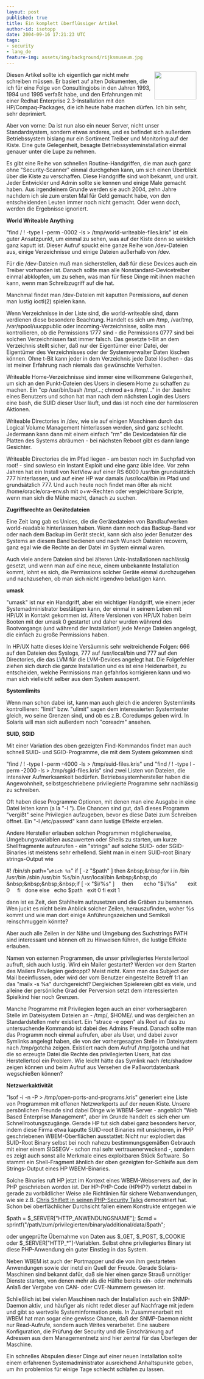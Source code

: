 ```yaml
---
layout: post
published: true
title: Ein komplett überflüssiger Artikel
author-id: isotopp
date: 2004-09-16 17:21:23 UTC
tags:
- security
- lang_de
feature-img: assets/img/background/rijksmuseum.jpg
---
```

<img width='110' height='73' border='0' hspace='5' align='right' src='/uploads/piraten.serendipityThumb.gif' alt='' /> Diesen Artikel sollte ich eigentlich gar nicht mehr schreiben müssen. Er basiert auf alten Dokumenten, die ich für eine Folge von Consultingjobs in den Jahren 1993, 1994 und 1995 verfaßt habe, und den Erfahrungen mit einer Redhat Enterprise 2.3-Installation mit den HP/Compaq-Packages, die ich heute habe machen dürfen. Ich bin sehr, sehr deprimiert.

Aber von vorne: Da ist nun also ein neuer Server, nicht unser Standardsystem, sondern etwas anderes, und es befindet sich außerdem Betriebssystem bislang nur ein Sortiment Treiber und Monitoring auf der Kiste. Eine gute Gelegenheit, besagte Betriebssysteminstallation einmal genauer unter die Lupe zu nehmen.

Es gibt eine Reihe von schnellen Routine-Handgriffen, die man auch ganz ohne "Security-Scanner" einmal durchgehen kann, um sich einen Überblick über die Kiste zu verschaffen. Diese Handgriffe sind wohlbekannt, und uralt. Jeder Entwickler und Admin sollte sie kennen und einige Male gemacht haben. Aus irgendeinem Grunde werden sie auch 2004, zehn Jahre nachdem ich sie zum ersten Mal für Geld gemacht habe, von den entscheidenden Leuten immer noch nicht gemacht. Oder wenn doch, werden die Ergebnisse ignoriert.
<br clear='all' />

<b>World Writeable Anything</b>

"find / \! -type l -perm -0002 -ls > /tmp/world-writeable-files.kris" ist ein guter Ansatzpunkt, um einmal zu sehen, was auf der Kiste denn so wirklich ganz kaputt ist. Dieser Aufruf spuckt eine ganze Reihe von /dev-Dateien aus, einige Verzeichnisse und einige Dateien außerhalb von /dev. 

Für die /dev-Dateien muß man sicherstellen, daß für diese Devices auch ein Treiber vorhanden ist. Danach sollte man alle Nonstandard-Devicetreiber einmal abklopfen, um zu sehen, was man für fiese Dinge mit ihnen machen kann, wenn man Schreibzugriff auf die hat. 

Manchmal findet man /dev-Dateien mit kaputten Permissions, auf denen man lustig ioctl(2) spielen kann.

Wenn Verzeichnisse in der Liste sind, die world-writeable sind, dann verdienen diese besondere Beachtung. Handelt es sich um /tmp, /var/tmp, /var/spool/uucppublic oder incoming-Verzeichnisse, sollte man kontrollieren, ob die Permissions 1777 sind - die Permissions 0777 sind bei solchen Verzeichnissen fast immer falsch. Das gesetzte t-Bit an dem Verzeichnis stellt sicher, daß nur der Eigentümer einer Datei, der Eigentümer des Verzeichnisses oder der Systemverwalter Daten löschen können. Ohne t-Bit kann jeder in dem Verzeichnis jede Datei löschen - das ist meiner Erfahrung nach niemals das gewünschte Verhalten.

Writeable Home-Verzeichnisse sind immer eine willkommene Gelegenheit, um sich an den Punkt-Dateien des Users in diesem Home zu schaffen zu machen. Ein "cp /usr/bin/bash /tmp/...; chmod a+s /tmp/..." in der .bashrc eines Benutzers und schon hat man nach dem nächsten Login des Users eine bash, die SUID dieser User läuft, und das ist noch eine der harmloseren Aktionen.

Writeable Directories in /dev, wie sie auf einigen Maschinen durch das Logical Volume Management hinterlassen werden, sind ganz schlecht. Jedermann kann dann mit einem einfach "rm" die Devicedateien für die Platten des Systems abräumen - bei nächsten Reboot gibt es dann lange Gesichter.

Writeable Directories die im Pfad liegen - am besten noch im Suchpfad von root! - sind sowieso ein Instant Exploit und eine ganz üble Idee. Vor zehn Jahren hat ein Install von NetView auf einer RS 6000 /usr/bin grundsätzlich 777 hinterlassen, und auf einer HP war damals /usr/local/bin im Pfad und grundsätzlich 777. Und auch heute noch findet man öfter als nicht /home/oracle/ora-env.sh mit o+w-Rechten oder vergleichbare Scripte, wenn man sich die Mühe macht, danach zu suchen.

<b>Zugriffsrechte an Gerätedateien</b>

Eine Zeit lang gab es Unices, die die Gerätedateien von Bandlaufwerken world-readable hinterlassen haben. Wenn dann noch das Backup-Band vor oder nach dem Backup im Gerät steckt, kann sich also jeder Benutzer des Systems an diesem Band bedienen und nach Wunsch Dateien recovern, ganz egal wie die Rechte an der Datei im System einmal waren.

Auch viele andere Dateien sind bei älteren Unix-Installationen nachlässig gesetzt, und wenn man auf eine neue, einem unbekannte Installation kommt, lohnt es sich, die Permissions solcher Geräte einmal durchzugehen und nachzusehen, ob man sich nicht irgendwo belustigen kann.

<b>umask</b>

"umask" ist nur ein Handgriff, aber ein wichtiger Handgriff, wie einem jeder Systemadministrator bestätigen kann, der einmal in seinem Leben mit HP/UX in Kontakt gekommen ist. Ältere Versionen von HP/UX haben beim Booten mit der umask 0 gestartet und daher wurden während des Bootvorgangs (und während der Installation!) jede Menge Dateien angelegt, die einfach zu große Permissions haben.

In HP/UX hatte dieses kleine Versäumnis sehr weitreichende Folgen: 666 auf den Dateien des Syslogs, 777 auf /usr/local/bin und 777 auf den Directories, die das LVM für die LVM-Devices angelegt hat. Die Folgefehler ziehen sich durch die ganze Installation und es ist eine Heidenarbeit, zu entscheiden, welche Permissions man gefahrlos korrigieren kann und wo man sich vielleicht selber aus dem System aussperrt.

<b>Systemlimits</b>

Wenn man schon dabei ist, kann man auch gleich die anderen Systemlimits kontrollieren: "limit" bzw. "ulimit" sagen dem interessierten Systemtester gleich, wo seine Grenzen sind, und ob es z.B. Coredumps geben wird. In Solaris will man sich außerdem noch "coreadm" ansehen.

<b>SUID, SGID</b>

Mit einer Variation des oben gezeigten Find-Kommandos findet man auch schnell SUID- und SGID-Programme, die mit dem System gekommen sind:

"find / \! -type l -perm -4000 -ls > /tmp/suid-files.kris" und "find / \! -type l -perm -2000 -ls > /tmp/sgid-files.kris" sind zwei Listen von Dateien, die intensiver Aufmerksamkeit bedürfen. Betriebssystemhersteller haben die Angewohnheit, selbstgeschriebene privilegierte Programme sehr nachlässig zu schreiben. 

Oft haben diese Programme Optionen, mit denen man eine Ausgabe in eine Datei leiten kann (a la "-l <protokolldatei>"). Die Chancen sind gut, daß dieses Programm "vergißt" seine Privilegien aufzugeben, bevor es diese Datei zum Schreiben öffnet. Ein "-l /etc/passwd" kann dann lustige Effekte erzielen. 

Andere Hersteller erlauben solchen Programmen möglicherweise, Umgebungsvariablen auszuwerten oder Shells zu starten, um kurze Shellfragmente aufzurufen - ein "strings" auf solche SUID- oder SGID-Binaries ist meistens sehr erhellend. Sieht man in einem SUID-root Binary strings-Output wie

#! /bin/sh
path="`which %s`"
if [ -z "$path" ]
then
&nbsp;&nbsp;for i in /bin /usr/bin /sbin /usr/bin %s/bin /usr/local/bin
&nbsp;&nbsp;do
&nbsp;&nbsp;&nbsp;&nbsp;if [ -x "$i/%s" ]
&nbsp;&nbsp;&nbsp;&nbsp;then
&nbsp;&nbsp;&nbsp;&nbsp;&nbsp;&nbsp;echo "$i/%s"
&nbsp;&nbsp;&nbsp;&nbsp;&nbsp;&nbsp;exit 0
&nbsp;&nbsp;&nbsp;&nbsp;fi
&nbsp;&nbsp;done
else
&nbsp;&nbsp;echo $path
&nbsp;&nbsp;exit 0
fi
exit 1

dann ist es Zeit, den Stahlhelm aufzusetzen und die Gräben zu bemannen. Wen juckt es nicht beim Anblick solcher Zeilen, herauszufinden, woher %s kommt und wie man dort einige Anführungszeichen und Semikoli reinschmuggeln könnte?

Aber auch alle Zeilen in der Nähe und Umgebung des Suchstrings PATH sind interessant und können oft zu Hinweisen führen, die lustige Effekte erlauben.

Namen von externen Programmen, die unser privilegiertes Herstellertool aufruft, sich auch lustig. Wird ein Mailer gestartet? Werden vor dem Starten des Mailers Privilegien gedroppt? Meist nicht. Kann man das Subject der Mail beeinflussen, oder wird der vom Benutzer eingestellte Betreff 1:1 an das "mailx -s %s" durchgereicht? Dergleichen Spielereien gibt es viele, und alleine der persönliche Grad der Perversion setzt dem interessierten Spielkind hier noch Grenzen.

Manche Programme mit Privilegien legen auch an einer vorhersagbaren Stelle im Dateisystem Dateien an - /tmp/<name der Logdatei>, $HOME/.<statusdatei> und was dergleichen an Standardstellen mehr existiert. Ein "strace -e open" als Root auf das zu untersuchende Kommando ist dabei des Admins Freund. Danach sollte man das Programm noch einmal aufrufen, aber als User, und dabei zuvor Symlinks angelegt haben, die von der vorhergesagten Stelle im Dateisystem nach /tmp/gotcha zeigen. Existiert nach dem Aufruf /tmp/gotcha und hat die so erzeugte Datei die Rechte des privilegierten Users, hat das Herstellertool ein Problem. Wie leicht hätte das Symlink nach /etc/shadow zeigen können und beim Aufruf aus Versehen die Paßwortdatenbank wegschießen können?

<b>Netzwerkaktivität</b>

"lsof -i -n -P > /tmp/open-ports-and-programs.kris" generiert eine Liste von Programmen mit offenen Netzwerkports auf der neuen Kiste. Unsere persönlichen Freunde sind dabei Dinge wie WBEM-Server - angeblich "Web Based Enterprise Management", aber im Grunde handelt es sich eher um Schnellrootungszugänge. Gerade HP tut sich dabei ganz besonders hervor, indem diese Firma etwa kaputte SUID-root Binaries mit unsicheren, in PHP geschriebenen WBEM-Oberflächen ausstattet: Nicht nur explodiert das SUID-Root Binary selbst bei noch nahezu bestimmungsgemäßen Gebrauch mit einer einem SIGSEGV - schon mal sehr vertrauenerweckend -, sondern es zeigt auch sonst alle Merkmale eines exploitbaren Stück Software. So stammt ein Shell-Fragment ähnlich der oben gezeigten for-Schleife aus dem Strings-Output eines HP WBEM-Binaries.

Solche Binaries ruft HP jetzt im Kontext eines WBEM-Webservers auf, der in PHP geschrieben worden ist. Der HP-PHP-Code (HPHP?) verletzt dabei in gerade zu vorbildlicher Weise alle Richtlinien für sichere Webanwendungen, wie sie z.B. <a href="http://shiflett.org/talks/oscon2004/php-security">Chris Shiflett in seinen PHP-Security Talks</a> demonstriert hat. Schon bei oberflächlicher Durchsicht fallen einem Konstrukte entgegen wie

$path = $\_SERVER["HTTP\_ANWENDUNGSNAME"];
$cmd = sprintf("/path/zum/privilegierten/binary/additional/data/$path";

oder ungeprüfte Übernahme von Daten aus $\_GET, $\_POST, $\_COOKIE oder $\_SERVER["HTTP\_*"]-Variablen. Selbst ohne privilegiertes Binary ist diese PHP-Anwendung ein guter Einstieg in das System.

Neben WBEM ist auch der Portmapper und die von ihm gestarteten Anwendungen sowie der inetd ein Quell der Freude. Gerade Solaris-Maschinen sind bekannt dafür, daß sie hier einen ganze Strauß unnötiger Dienste starten, von denen mehr als die Hälfte bereits ein- oder mehrmals Anlaß der Vergabe von CAN- oder CVE-Nummern gewesen ist.

Schließlich ist bei vielen Maschinen nach der Installation auch ein SNMP-Daemon aktiv, und häufiger als nicht redet dieser auf Nachfrage mit jedem und gibt so wertvolle Systeminformation preis. In Zusammenarbeit mit WBEM hat man sogar eine gewisse Chance, daß der SNMP-Daemon nicht nur Read-Aufrufe, sondern auch Writes verarbeitet. Eine saubere Konfiguration, die Prüfung der Security und die Einschränkung auf Adressen aus dem Managementnetz sind hier zentral für das Überlegen der Maschine.

Ein schnelles Abspulen dieser Dinge auf einer neuen Installation sollte einem erfahrenen Systemadministrator ausreichend Anhaltspunkte geben, um ihn problemlos für einige Tage schlecht schlafen zu lassen.

